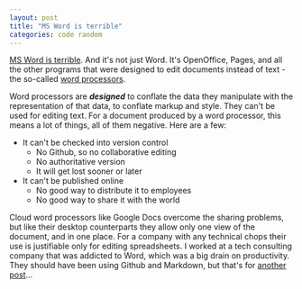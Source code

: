 ```yaml
---
layout: post
title: "MS Word is terrible"
categories: code random
---
```


[MS Word is terrible](http://fluff.info/terrible/). And it's not just Word. It's OpenOffice, Pages, and all the other programs that were designed to edit documents instead of text - the so-called [word processors](https://en.wikipedia.org/wiki/Word_processor).

Word processors are ___designed___ to conflate the data they manipulate with the representation of that data, to conflate markup and style. They can't be used for editing text. For a document produced by a word processor, this means a lot of things, all of them negative. Here are a few:

- It can't be checked into version control
    - No Github, so no collaborative editing
    - No authoritative version
    - It will get lost sooner or later
- It can't be published online
    - No good way to distribute it to employees
    - No good way to share it with the world

Cloud word processors like Google Docs overcome the sharing problems, but like their desktop counterparts they allow only one view of the document, and in one place. For a company with any technical chops their use is justifiable only for editing spreadsheets. I worked at a tech consulting company that was addicted to Word, which was a big drain on productivity. They should have been using Github and Markdown, but that's for [another post](../github/markdown-for-company-docs)...

